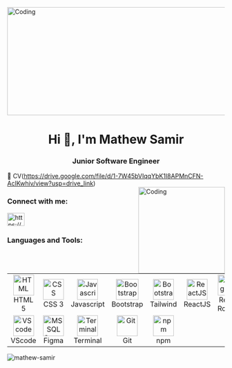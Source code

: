 <img src="https://media.geeksforgeeks.org/wp-content/uploads/20231205165904/web-development-image.webp" width="800" height="250" align="center"  alt="Coding" />

<h1 align="center">Hi 👋, I'm Mathew Samir</h1> <h3 align="center">Junior Software Engineer</h3>                                                    

:page_with_curl: CV(https://drive.google.com/file/d/1-7W45bVIqqYbK1I8APMnCFN-AcIKwhiv/view?usp=drive_link)                                                          
<img src="https://www.optimalvirtualemployee.com/wp-content/uploads/2023/01/front-end-development.gif" width="200" align="right"  alt="Coding" />
                                                                                                                                                                         
 <h3 align="left">Connect with me:</h3> <p align="left"> <a href="https://www.linkedin.com/in/mathew-samir/" target="blank"><img align="center" src="https://raw.githubusercontent.com/rahuldkjain/github-profile-readme-generator/master/src/images/icons/Social/linked-in-alt.svg" alt="https://www.linkedin.com/in/mathew-samir/" align="center" height="30" width="40" /></a> </p>
 
### Languages and Tools:

 <Br>
 <table>
  <tr>
   <td align="center" width="96">
      <a href="#">
        <img src="https://upload.wikimedia.org/wikipedia/commons/6/61/HTML5_logo_and_wordmark.svg" width="48" height="48" alt="HTML" />
      </a>
      <br>HTML 5
    </td>
     <td align="center" width="96">
      <a href="#">
        <img src="https://upload.wikimedia.org/wikipedia/commons/d/d5/CSS3_logo_and_wordmark.svg" width="48" height="48" alt="CSS" />
      </a>
      <br>CSS 3
    </td>
  <td align="center" width="96">
      <a href="#">
        <img src="https://upload.wikimedia.org/wikipedia/commons/9/99/Unofficial_JavaScript_logo_2.svg" width="48" height="48" alt="Javascript" />
      </a>
      <br>Javascript
    </td>
    <td align="center" width="96">
      <a href="#" >
        <img src="https://upload.wikimedia.org/wikipedia/commons/b/b2/Bootstrap_logo.svg" width="52" height="48" alt="Bootstrap" />
      </a>
      <br>Bootstrap
    </td>
    <td align="center" width="96">
      <a href="#" >
        <img src="https://upload.wikimedia.org/wikipedia/commons/d/d5/Tailwind_CSS_Logo.svg" width="48" height="48" alt="Bootstrap" />
      </a>
      <br>Tailwind
    </td>
    <td align="center" width="96">
      <a href="#">
        <img src="https://www.vectorlogo.zone/logos/reactjs/reactjs-icon.svg" width="48" height="48" alt="ReactJS" />
      </a>
      <br>ReactJS
    </td>
    <td align="center" width="96">
      <a href="#">
        <img src="https://www.svgrepo.com/show/354262/react-router.svg" width="48" height="48" alt="Angular" />
      </a>
      <br>React Router
    </td>
    <td align="center" width="96">
      <a href="#" >
        <img src="https://cdn.worldvectorlogo.com/logos/redux.svg" width="48" height="48" alt="TailwindCSS" />
      </a>
      <br>Redux
    </td>
    <td align="center" width="96">
      <a href="#" >
        <img src="https://upload.wikimedia.org/wikipedia/commons/d/d1/Axios_%28computer_library%29_logo.svg" width="68" height="10" alt="TailwindCSS" />
      </a>
      <br>Axios
    </td>
    <tr/>
   <tr>
       <td align="center"  width="96">
      <a href="#">
        <img src="https://upload.wikimedia.org/wikipedia/commons/9/9a/Visual_Studio_Code_1.35_icon.svg" width="48" height="48" alt="VScode" />
      </a>
      <br>VScode
    </td>
         <td align="center"  width="96">
      <a href="#">
        <img src="https://upload.wikimedia.org/wikipedia/commons/3/33/Figma-logo.svg" width="48" height="48" alt="MS SQL Server" />
      </a>
      <br>Figma
    </td>
    <td align="center" width="96">
      <a href="#">
        <img src="https://cdn.worldvectorlogo.com/logos/terminal-1.svg" width="48" height="48" alt="Terminal" />
      </a>
      <br>Terminal
    </td>
     <!--
    <td align="center"  width="96">
      <a href="#">
        <img src="https://upload.wikimedia.org/wikipedia/commons/8/8e/Nextjs-logo.svg" width="48" height="48" alt="Next.js" />
      </a>
      <br>Next.js
    </td>
     -->
    <td align="center" width="96">
      <a href="#">
        <img src="https://upload.wikimedia.org/wikipedia/commons/e/e0/Git-logo.svg" width="48" height="48" alt="Git" />
      </a>
      <br>Git
    </td>
      <td align="center"  width="96">
      <a href="#">
        <img src="https://upload.wikimedia.org/wikipedia/commons/d/db/Npm-logo.svg" width="48" height="48" alt="npm" />
      </a>
      <br>npm
</table>

<!--
<p><img align="left" src="https://github-readme-stats.vercel.app/api/top-langs?username=mathew-samir&show_icons=true&locale=en&layout=compact" alt="mathew-samir" /></p>

<p>&nbsp;<img align="center" src="https://github-readme-stats.vercel.app/api?username=mathew-samir&show_icons=true&locale=en" alt="mathew-samir" /></p>
-->
<p><img align="center" src="https://github-readme-streak-stats.herokuapp.com/?user=mathew-samir&" alt="mathew-samir" /></p>

